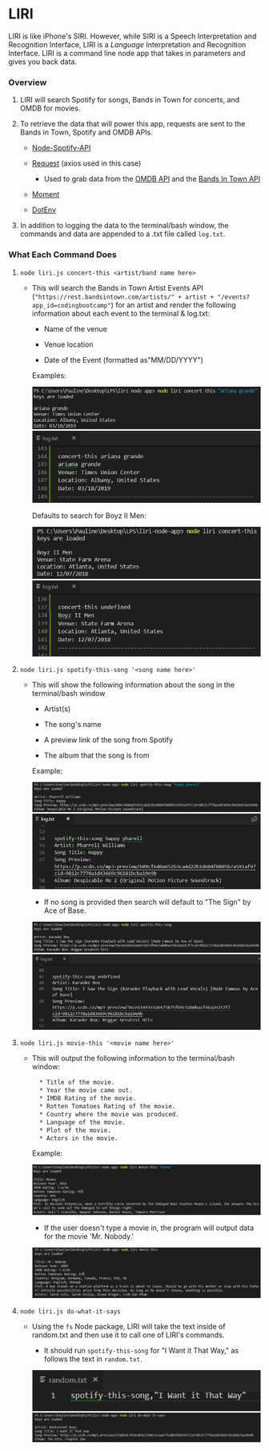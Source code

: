 # LIRI

LIRI is like iPhone's SIRI. However, while SIRI is a Speech Interpretation and Recognition Interface, LIRI is a _Language_ Interpretation and Recognition Interface. LIRI is a command line node app that takes in parameters and gives you back data.

### Overview

1. LIRI will search Spotify for songs, Bands in Town for concerts, and OMDB for movies.

2. To retrieve the data that will power this app, requests are sent to the Bands in Town, Spotify and OMDB APIs.

   * [Node-Spotify-API](https://www.npmjs.com/package/node-spotify-api)

   * [Request](https://www.npmjs.com/package/request) (axios used in this case)

     * Used to grab data from the [OMDB API](http://www.omdbapi.com) and the [Bands In Town API](http://www.artists.bandsintown.com/bandsintown-api)

   * [Moment](https://www.npmjs.com/package/moment)

   * [DotEnv](https://www.npmjs.com/package/dotenv)

3. In addition to logging the data to the terminal/bash window, the commands and data are appended to a .txt file called `log.txt`.

### What Each Command Does

1. `node liri.js concert-this <artist/band name here>`

   * This will search the Bands in Town Artist Events API (`"https://rest.bandsintown.com/artists/" + artist + "/events?app_id=codingbootcamp"`) for an artist and render the following information about each event to the terminal & log.txt:

     * Name of the venue

     * Venue location

     * Date of the Event (formatted as"MM/DD/YYYY")

     Examples:

      ![concert-this CLI](assets/images/concert-this_ariana-grande.PNG)
      ![concert-this log CLI](assets/images/concert-this_ariana-grande-log.PNG)

      Defaults to search for Boyz II Men:

      ![concert-this default](assets/images/concert-this.PNG)
      ![concert-this log default](assets/images/concert-this-log.PNG)


2. `node liri.js spotify-this-song '<song name here>'`

   * This will show the following information about the song in the terminal/bash window

     * Artist(s)

     * The song's name

     * A preview link of the song from Spotify

     * The album that the song is from

      Example:

      ![spotify-this-song CLI](assets/images/spotify-this-song_happy-pharell.PNG)
      ![spotify-this-song log](assets/images/spotify-this-song_happy-pharell_log.PNG)
     * If no song is provided then search will default to "The Sign" by Ace of Base.

      ![spotify-this-song default](assets/images/spotify-this-song.PNG)
      ![spotify-this-song log default](assets/images/spotify-this-song_log.PNG)

3. `node liri.js movie-this '<movie name here>'`

   * This will output the following information to the terminal/bash window:

     ```
       * Title of the movie.
       * Year the movie came out.
       * IMDB Rating of the movie.
       * Rotten Tomatoes Rating of the movie.
       * Country where the movie was produced.
       * Language of the movie.
       * Plot of the movie.
       * Actors in the movie.
     ```
   
     Example:
   
     ![movie-this CLI](assets/images/movie-this_moana.PNG)

     * If the user doesn't type a movie in, the program will output data for the movie 'Mr. Nobody.'

     ![movie-this default](assets/images/movie-this.PNG)

4. `node liri.js do-what-it-says`

   * Using the `fs` Node package, LIRI will take the text inside of random.txt and then use it to call one of LIRI's commands.

     * It should run `spotify-this-song` for "I Want it That Way," as follows the text in `random.txt`.

      ![do-what-it-says random.txt](assets/images/do-what-it-says_random.PNG)
      ![do-what-it-says CLI](assets/images/do-what-it-says.PNG)